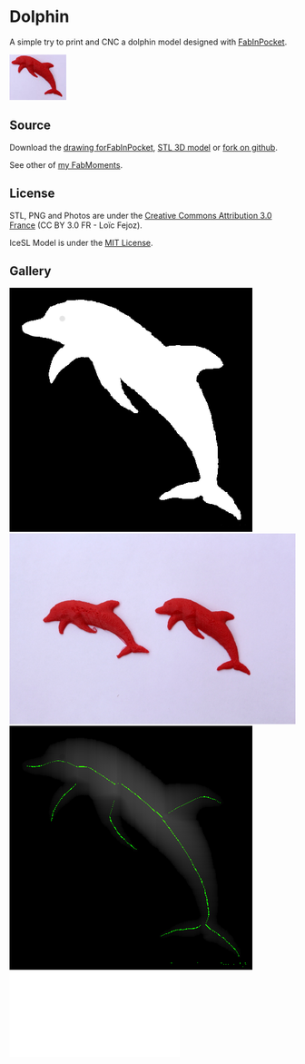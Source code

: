 Dolphin
===========


A simple try to print and CNC a dolphin model designed with [FabInPocket](http://loic-fejoz.github.io/fabinpocket/).

![3D print of the dolphin](dolphin-thumbnail.jpg)

Source
------

Download the [drawing forFabInPocket](dauphin.png?raw=true), [STL 3D model](dauphin-binary.stl?raw=true) or [fork on github](https://github.com/loic-fejoz/loic-fejoz-fabmoments/tree/master/dolphin).

See other of [my FabMoments](https://github.com/loic-fejoz/loic-fejoz-fabmoments/tree/master/).

License
-------

STL, PNG and Photos are under the [Creative Commons Attribution 3.0 France](https://creativecommons.org/licenses/by/3.0/fr/) (CC BY 3.0 FR - Loïc Fejoz).

IceSL Model is under the [MIT License](http://opensource.org/licenses/MIT).

Gallery
-------

![Original drawing to upload to FabInPocket](dauphin.png?raw=true)
![3D print of the dolphin](3d-printed-dolphin.jpg)
![The heightmap as generated by FabInPocket](dauphin-fabinpocket.png?raw=true)
![The generated STL by FabInPocket and turn into binary by meshlab](dauphin-binary.stl?raw=true)